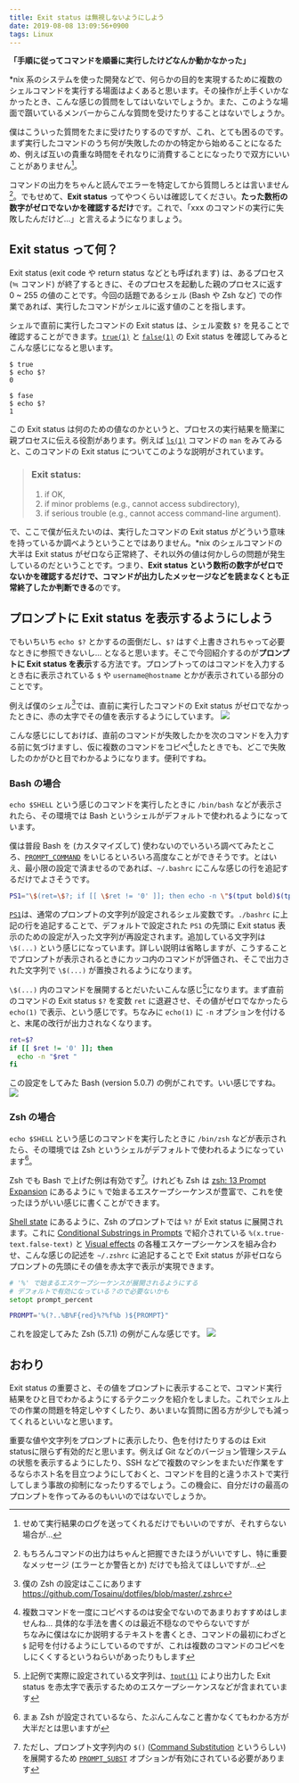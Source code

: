 ```yaml
---
title: Exit status は無視しないようにしよう
date: 2019-08-08 13:09:56+0900
tags: Linux
---
```


**「手順に従ってコマンドを順番に実行したけどなんか動かなかった」**

\*nix 系のシステムを使った開発などで、何らかの目的を実現するために複数のシェルコマンドを実行する場面はよくあると思います。その操作が上手くいかなかったとき、こんな感じの質問をしてはいないでしょうか。また、このような場面で躓いているメンバーからこんな質問を受けたりすることはないでしょうか。

僕はこういった質問をたまに受けたりするのですが、これ、とても困るのです。まず実行したコマンドのうち何が失敗したのかの特定から始めることになるため、例えば互いの貴重な時間をそれなりに消費することになったりで双方にいいことがありません[^log]。

[^log]: せめて実行結果のログを送ってくれるだけでもいいのですが、それすらない場合が...

コマンドの出力をちゃんと読んでエラーを特定してから質問しろとは言いません[^2]。でもせめて、**Exit status** ってやつくらいは確認してください。**たった数桁の数字がゼロでないかを確認するだけ**です。これで、「xxx のコマンドの実行に失敗したんだけど...」と言えるようになりましょう。

[^2]: もちろんコマンドの出力はちゃんと把握できたほうがいいですし、特に重要なメッセージ (エラーとか警告とか) だけでも拾えてほしいですが...

<!--more-->

## Exit status って何？

Exit status (exit code や return status などとも呼ばれます) は、あるプロセス (≒ コマンド) が終了するときに、そのプロセスを起動した親のプロセスに返す 0 ~ 255 の値のことです。今回の話題であるシェル (Bash や Zsh など) での作業であれば、実行したコマンドがシェルに返す値のことを指します。

シェルで直前に実行したコマンドの Exit status は、シェル変数 `$?` を見ることで確認することができます。[`true(1)`](https://linux.die.net/man/1/true) と [`false(1)`](https://linux.die.net/man/1/false) の Exit status を確認してみるとこんな感じになると思います。

    $ true
    $ echo $?
    0

    $ fase
    $ echo $?
    1

この Exit status は何のための値なのかというと、プロセスの実行結果を簡潔に親プロセスに伝える役割があります。例えば [`ls(1)`](https://linux.die.net/man/1/ls) コマンドの `man` をみてみると、このコマンドの Exit status についてこのような説明がされています。

> ### Exit status:
> 1. if OK,
> 2. if minor problems (e.g., cannot access subdirectory),
> 3. if serious trouble (e.g., cannot access command-line argument).

で、ここで僕が伝えたいのは、実行したコマンドの Exit status がどういう意味を持っているか調べようということではありません。\*nix のシェルコマンドの大半は Exit status がゼロなら正常終了、それ以外の値は何かしらの問題が発生しているのだということです。つまり、**Exit status という数桁の数字がゼロでないかを確認するだけで、コマンドが出力したメッセージなどを読まなくとも正常終了したか判断できる**のです。



## プロンプトに Exit status を表示するようにしよう

でもいちいち `echo $?` とかするの面倒だし、`$?` はすぐ上書きされちゃって必要なときに参照できないし... となると思います。そこで今回紹介するのが**プロンプトに Exit status を表示**する方法です。プロンプトってのはコマンドを入力するとき右に表示されている `$` や `username@hostname` とかが表示されている部分のことです。

例えば僕のシェル[^dotfiles]では、直前に実行したコマンドの Exit status がゼロでなかったときに、赤の太字でその値を表示するようにしています。
![](shell.svg)

こんな感じにしておけば、直前のコマンドが失敗したかを次のコマンドを入力する前に気づけますし、仮に複数のコマンドをコピペ[^copy_paste]したときでも、どこで失敗したのかがひと目でわかるようになります。便利ですね。

[^copy_paste]: 複数コマンドを一度にコピペするのは安全でないのであまりおすすめはしませんね... 具体的な手法を書くのは最近不穏なのでやらないですが  
ちなみに僕はなにか説明するテキストを書くとき、コマンドの最初にわざと `$` 記号を付けるようにしているのですが、これは複数のコマンドのコピペをしにくくするというねらいがあったりもします

[^dotfiles]: 僕の Zsh の設定はここにあります <https://github.com/Tosainu/dotfiles/blob/master/.zshrc>

### Bash の場合

`echo $SHELL` という感じのコマンドを実行したときに `/bin/bash` などが表示されたら、その環境では Bash というシェルがデフォルトで使われるようになっています。

僕は普段 Bash を (カスタマイズして) 使わないのでいろいろ調べてみたところ、[`PROMPT_COMMAND`](https://www.gnu.org/savannah-checkouts/gnu/bash/manual/bash.html#index-PROMPT_005fCOMMAND) をいじるといろいろ高度なことができそうです。とはいえ、最小限の設定で済ませるのであれば、`~/.bashrc` にこんな感じの行を追記するだけでよさそうです。

```bash
PS1="\$(ret=\$?; if [[ \$ret != '0' ]]; then echo -n \"$(tput bold)$(tput setaf 1)\$ret$(tput sgr0) \"; fi)${PS1}"
```

[`PS1`](https://www.gnu.org/savannah-checkouts/gnu/bash/manual/bash.html#index-PS1)は、通常のプロンプトの文字列が設定されるシェル変数です。`./bashrc` に上記の行を追記することで、デフォルトで設定された `PS1` の先頭に Exit status 表示のための設定が入った文字列が再設定されます。追加している文字列は `\$(...)` という感じになっています。詳しい説明は省略しますが、こうすることでプロンプトが表示されるときにカッコ内のコマンドが評価され、そこで出力された文字列で `\$(...)` が置換されるようになります。

`\$(...)` 内のコマンドを展開するとだいたいこんな感じ[^escape]になります。まず直前のコマンドの Exit status `$?` を変数 `ret` に退避させ、その値がゼロでなかったら `echo(1)` で表示、という感じです。ちなみに `echo(1)` に `-n` オプションを付けると、末尾の改行が出力されなくなります。

```bash
ret=$?
if [[ $ret != '0' ]]; then
  echo -n "$ret "
fi
```

[^escape]: 上記例で実際に設定されている文字列は、[`tput(1)`](https://linux.die.net/man/1/tput) により出力した Exit status を赤太字で表示するためのエスケープシーケンスなどが含まれています

この設定をしてみた Bash (version 5.0.7) の例がこれです。いい感じですね。
![](bash.svg)

### Zsh の場合

`echo $SHELL` という感じのコマンドを実行したときに `/bin/zsh` などが表示されたら、その環境では Zsh というシェルがデフォルトで使われるようになっています[^zsh]。

[^zsh]: まぁ Zsh が設定されているなら、たぶんこんなこと書かなくてもわかる方が大半だとは思いますが

Zsh でも Bash で上げた例は有効です[^prompt_subst]。けれども Zsh は [zsh: 13 Prompt Expansion](http://zsh.sourceforge.net/Doc/Release/Prompt-Expansion.html) にあるように `%` で始まるエスケープシーケンスが豊富で、これを使ったほうがいい感じに書くことができます。

[^prompt_subst]: ただし、プロンプト文字列内の `$()` ([Command Substitution](http://zsh.sourceforge.net/Doc/Release/Expansion.html#Command-Substitution) というらしい) を展開するため [`PROMPT_SUBST`](http://zsh.sourceforge.net/Doc/Release/Options.html#Prompting) オプションが有効にされている必要があります

[Shell state](http://zsh.sourceforge.net/Doc/Release/Prompt-Expansion.html#Shell-state) にあるように、Zsh のプロンプトでは `%?` が Exit status に展開されます。これに [Conditional Substrings in Prompts](http://zsh.sourceforge.net/Doc/Release/Prompt-Expansion.html#Conditional-Substrings-in-Prompts) で紹介されている `%(x.true-text.false-text)` と [Visual effects](http://zsh.sourceforge.net/Doc/Release/Prompt-Expansion.html#Visual-effects) の各種エスケープシーケンスを組み合わせ、こんな感じの記述を `~/.zshrc` に追記することで Exit status が非ゼロならプロンプトの先頭にその値を赤太字で表示が実現できます。

```zsh
# '%' で始まるエスケープシーケンスが展開されるようにする
# デフォルトで有効になっている？ので必要ないかも
setopt prompt_percent

PROMPT='%(?..%B%F{red}%?%f%b )${PROMPT}"
```

これを設定してみた Zsh (5.7.1) の例がこんな感じです。
![](zsh.svg)

## おわり

Exit status の重要さと、その値をプロンプトに表示することで、コマンド実行結果をひと目でわかるようにするテクニックを紹介をしました。これでシェル上での作業の問題を特定しやすくしたり、あいまいな質問に困る方が少しでも減ってくれるといいなと思います。

重要な値や文字列をプロンプトに表示したり、色を付けたりするのは Exit statusに限らず有効的だと思います。例えば Git などのバージョン管理システムの状態を表示するようにしたり、SSH などで複数のマシンをまたいだ作業をするならホスト名を目立つようにしておくと、コマンドを目的と違うホストで実行してしまう事故の抑制になったりするでしょう。この機会に、自分だけの最高のプロンプトを作ってみるのもいいのではないでしょうか。
